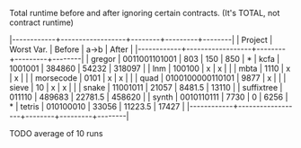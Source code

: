Total runtime before and after ignoring certain contracts.
(It's TOTAL, not contract runtime)

|------------+------------------+--------+---------+--------|
| Project    |       Worst Var. | Before |    a->b |  After |
|------------+------------------+--------+---------+--------|
| gregor     |    0011001101001 |    803 |     150 |    850 | *
| kcfa       |          1001001 | 384860 |   54232 | 318097 |
| lnm        |           100100 |      x |       x |        |
| mbta       |             1110 |      x |       x |        |
| morsecode  |             0101 |      x |       x |        |
| quad       | 0100100000110101 |   9877 |       x |        |
| sieve      |               10 |      x |       x |        |
| snake      |         11001011 |  21057 |  8481.5 |  13110 |
| suffixtree |           011110 | 489683 | 22781.5 | 458620 |
| synth      |       0010110111 |   7730 |       0 |   6256 | *
| tetris     |        010100010 |  33056 | 11223.5 |  17427 |
|------------+------------------+--------+---------+--------|


TODO average of 10 runs

